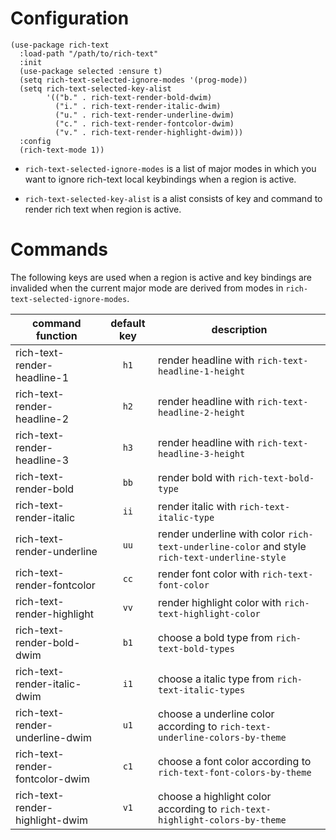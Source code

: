 # Configuration
```emacs-lisp
(use-package rich-text
  :load-path "/path/to/rich-text"
  :init
  (use-package selected :ensure t)
  (setq rich-text-selected-ignore-modes '(prog-mode))
  (setq rich-text-selected-key-alist
        '(("b." . rich-text-render-bold-dwim)
          ("i." . rich-text-render-italic-dwim)
          ("u." . rich-text-render-underline-dwim)
          ("c." . rich-text-render-fontcolor-dwim)
          ("v." . rich-text-render-highlight-dwim)))
  :config
  (rich-text-mode 1))
```

- `rich-text-selected-ignore-modes` is a list of major modes in which you want to ignore rich-text local keybindings when a region is active.

- `rich-text-selected-key-alist` is a alist consists of key and command to render rich text when region is active.

# Commands

The following keys are used when a region is active and key bindings are invalided when the current major mode are derived from modes in `rich-text-selected-ignore-modes`.

| command function                | default key | description                                                                                   |
|---------------------------------|:-----------:|-----------------------------------------------------------------------------------------------|
| rich-text-render-headline-1     | `h1`        | render headline with `rich-text-headline-1-height `                                           |
| rich-text-render-headline-2     | `h2`        | render headline with `rich-text-headline-2-height `                                           |
| rich-text-render-headline-3     | `h3`        | render headline with `rich-text-headline-3-height `                                           |
| rich-text-render-bold           | `bb`        | render bold with `rich-text-bold-type`                                                        |
| rich-text-render-italic         | `ii`        | render italic with `rich-text-italic-type`                                                    |
| rich-text-render-underline      | `uu`        | render underline with color `rich-text-underline-color` and style `rich-text-underline-style` |
| rich-text-render-fontcolor      | `cc`        | render font color with `rich-text-font-color`                                                 |
| rich-text-render-highlight      | `vv`        | render highlight color with `rich-text-highlight-color`                                       |
| rich-text-render-bold-dwim      | `b1`        | choose a bold type from `rich-text-bold-types`                                                |
| rich-text-render-italic-dwim    | `i1`        | choose a italic type from `rich-text-italic-types`                                            |
| rich-text-render-underline-dwim | `u1`        | choose a underline color according to `rich-text-underline-colors-by-theme`                   |
| rich-text-render-fontcolor-dwim | `c1`        | choose a font color according to `rich-text-font-colors-by-theme`                             |
| rich-text-render-highlight-dwim | `v1`        | choose a highlight color according to `rich-text-highlight-colors-by-theme`                   |

